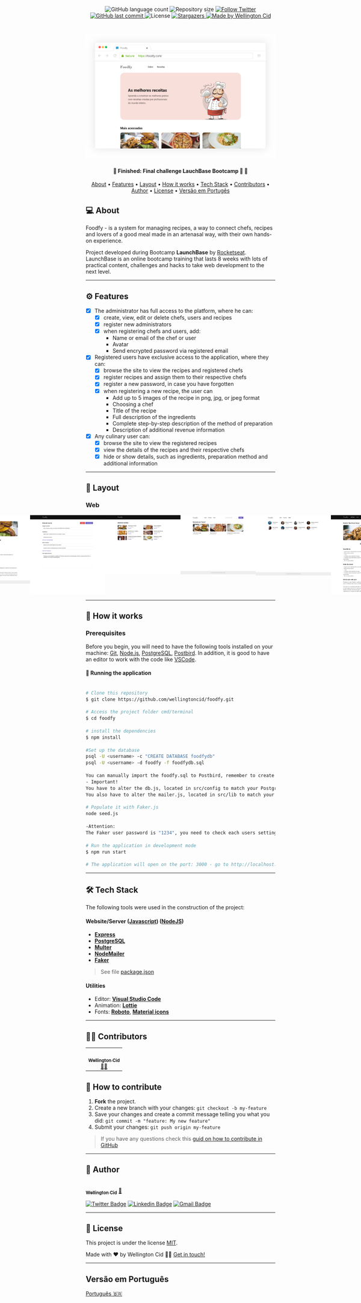 
<p align="center">
  <img alt="GitHub language count" src="https://img.shields.io/github/languages/count/wellingtoncid/foodfy?color=%2304D361">

  <img alt="Repository size" src="https://img.shields.io/github/repo-size/wellingtoncid/foodfy">

  <a href="https://www.twitter.com/wellingtoncid/">
    <img alt="Follow Twitter" src="https://img.shields.io/twitter/url?url=https%3A%2F%2Fgithub.com%2Fwellingtoncid%2Ffoodfy">
  </a>
  
  <a href="https://github.com/wellingtoncid/README/commits/master">
    <img alt="GitHub last commit" src="https://img.shields.io/github/last-commit/wellingtoncid/foodfy">
  </a>
    
   <img alt="License" src="https://img.shields.io/github/license/wellingtoncid/foodfy">
   <a href="https://github.com/wellingtoncid/README-proffy/stargazers">
    <img alt="Stargazers" src="https://img.shields.io/github/stars/wellingtoncid/foodfy">
  </a>

  <a href="https://linkedin.com/in/wellingtoncid">
    <img alt="Made by Wellington Cid" src="https://img.shields.io/badge/feito%20por-Wellington_Cid-%237519C1">
  </a>    
 
</p>
<h1 align="center">
    <img alt="Foodfy" title="#foodfy" src="./assets/mockup.png" />
</h1>

<h4 align="center"> 
	🚧  Finished: Final challenge LauchBase Bootcamp 🚀 🚧
</h4>

<p align="center">
 <a href="#-about">About</a> •
 <a href="#-features">Features</a> •
 <a href="#-layout">Layout</a> • 
 <a href="#-how-it-works">How it works</a> • 
 <a href="#-tech-stack">Tech Stack</a> • 
 <a href="#-contributors">Contributors</a> • 
 <a href="#-author">Author</a> • 
 <a href="#user-content--license">License</a> • 
 <a href="#-versao-em-portugues">Versão em Portugês</a>
</p>


## 💻 About

Foodfy - is a system for managing recipes, a way to connect chefs, recipes and lovers of a good meal made in an artenasal way, with their own hands-on experience.

Project developed during Bootcamp **LaunchBase** by [Rocketseat](https://blog.rocketseat.com.br/).
LaunchBase is an online bootcamp training that lasts 8 weeks with lots of practical content, challenges and hacks to take web development to the next level.

---

## ⚙️ Features

- [x] The administrator has full access to the platform, where he can:
  - [x] create, view, edit or delete chefs, users and recipes
  - [x] register new administrators
  - [x] when registering chefs and users, add:
    - Name or email of the chef or user
    - Avatar
    - Send encrypted password via registered email

- [x] Registered users have exclusive access to the application, where they can:
  - [x] browse the site to view the recipes and registered chefs
  - [x] register recipes and assign them to their respective chefs
  - [x] register a new password, in case you have forgotten
  - [x] when registering a new recipe, the user can
    - Add up to 5 images of the recipe in png, jpg, or jpeg format
    - Choosing a chef
    - Title of the recipe
    - Full description of the ingredients
    - Complete step-by-step description of the method of preparation
    - Description of additional revenue information

- [x] Any culinary user can:
  - [x] browse the site to view the registered recipes
  - [x] view the details of the recipes and their respective chefs
  - [x] hide or show details, such as ingredients, preparation method and additional information

---

## 🎨 Layout

### Web

<p align="center" style="display: flex; align-items: flex-start; justify-content: center;">

  <img alt="Foodfy" title="#Foodfy" src="./assets/foodfy.png" width="200px">

  <img alt="Foodfy" title="#Foodfy" src="./assets/web-3-back-end-details.png" width="200px">

  <img alt="Foodfy" title="#Foodfy" src="./assets/web-4-1-admin-edit.png" width="200px">

  <img alt="Foodfy" title="#Foodfy" src="./assets/web-4-2-admin-list.png" width="200px">

  <img alt="Foodfy" title="#Foodfy" src="./assets/web-5-1-search.png" width="200px">

  <img alt="Foodfy" title="#Foodfy" src="./assets/web-5-2-search-chef.png" width="200px">

  <img alt="Foodfy" title="#Foodfy" src="./assets/web-7-1-recipe-detail.png" width="200px">

  <img alt="Foodfy" title="#Foodfy" src="./assets/web-7-2-recipe-edit.png" width="200px">
</p>

---

## 🚀 How it works

### Prerequisites

Before you begin, you will need to have the following tools installed on your machine:
[Git](https://git-scm.com), [Node.js](https://nodejs.org/en/), [PostgreSQL](https://www.postgresql.org/download/), [Postbird](https://www.electronjs.org/apps/postbird). 
In addition, it is good to have an editor to work with the code like [VSCode](https://code.visualstudio.com/).


#### 🧭 Running the application

```bash

# Clone this repository
$ git clone https://github.com/wellingtoncid/foodfy.git

# Access the project folder cmd/terminal
$ cd foodfy

# install the dependencies
$ npm install

#Set up the database
psql -U <username> -c "CREATE DATABASE foodfydb"
psql -U <username> -d foodfy -f foodfydb.sql

You can manually import the foodfy.sql to Postbird, remember to create a new database with the name foodfydb.
- Important!
You have to alter the db.js, located in src/config to match your PostgreSQL settings.
You also have to alter the mailer.js, located in src/lib to match your Mailtrap settings.

# Populate it with Faker.js
node seed.js

-Attention:
The Faker user password is "1234", you need to check each users settings on Postbird.

# Run the application in development mode
$ npm run start

# The application will open on the port: 3000 - go to http://localhost:3000

```

---

## 🛠 Tech Stack

The following tools were used in the construction of the project:

#### [](https://github.com/wellingtoncid/foodfy#server-nodejs)**Website/Server** ([Javascript](https://javascript.com)) ([NodeJS](https://nodejs.org/en/))
-   **[Express](https://expressjs.com/)**
-   **[PostgreSQL](https://postgresql.org)**
-   **[Multer](https://github.com/expressjs/multer)**
-   **[NodeMailer](https://nodemailer.com)**   
-   **[Faker](https://github.com/marak/Faker.js/)**

> See file [package.json](https://github.com/wellingtoncid/foodfy/blob/master/package.json)

#### [](https://github.com/wellingtoncid/launchbase#utilit%C3%A1rios)**Utilities**

-   Editor:  **[Visual Studio Code](https://code.visualstudio.com/)**
-   Animation:  **[Lottie](https://github.com/airbnb/lottie-web)**
-   Fonts:  **[Roboto](https://fonts.google.com/specimen/Roboto)**, **[Material icons](https://material.io)** 


---

## 👨‍💻 Contributors

<table>
  <tr>
    <td align="center"><a href="https://linkedin.com/in/wellingtoncid"><img style="border-radius: 50%;" src="https://avatars2.githubusercontent.com/u/18754691?s=460&u=09c04df1369e272974644e2da576101759417f77&v=4" width="100px;" alt=""/><br /><sub><b>Wellington Cid</b></sub></a><br /><a href="https://linkedin.com/in/wellingtoncid" title="Rocketseat">👨‍🚀</a></td>
  </tr>
</table>

## 💪 How to contribute

1. **Fork** the project.
2. Create a new branch with your changes: `git checkout -b my-feature`
3. Save your changes and create a commit message telling you what you did: `git commit -m "feature: My new feature"`
4. Submit your changes: `git push origin my-feature`
> If you have any questions check this [guid on how to contribute in GitHub](./CONTRIBUTING.md)

---

## 🦸 Author

<a href="https://linkedin.com/in/wellingtoncid/">
 <img style="border-radius: 50%;" src="https://avatars2.githubusercontent.com/u/18754691?s=460&u=09c04df1369e272974644e2da576101759417f77&v=4" width="100px;" alt=""/>
 <br />
 <sub><b>Wellington Cid</b></sub></a> <a href="https://linkedin.com/in/wellingtoncid/" title="WellingtonCid">🚀</a>
 <br />

[![Twitter Badge](https://img.shields.io/badge/-@wellingtoncid-1ca0f1?style=flat-square&labelColor=1ca0f1&logo=twitter&logoColor=white&link=https://twitter.com/wellingtoncid)](https://twitter.com/wellingtoncid) [![Linkedin Badge](https://img.shields.io/badge/-WellingtonCid-blue?style=flat-square&logo=Linkedin&logoColor=white&link=https://www.linkedin.com/in/wellingtoncid/)](https://www.linkedin.com/in/wellingtoncid/) 
[![Gmail Badge](https://img.shields.io/badge/-cid.wellington@gmail.com-c14438?style=flat-square&logo=Gmail&logoColor=white&link=mailto:cid.wellington@gmail.com)](mailto:cid.wellington@gmail.com)

---

## 📝 License

This project is under the license [MIT](./LICENSE).

Made with ❤️ by Wellington Cid 👋🏽 [Get in touch!](https://www.linkedin.com/in/wellingtoncid/)

---

##  Versão em Português

[Português 🇧🇷](./README.md)
